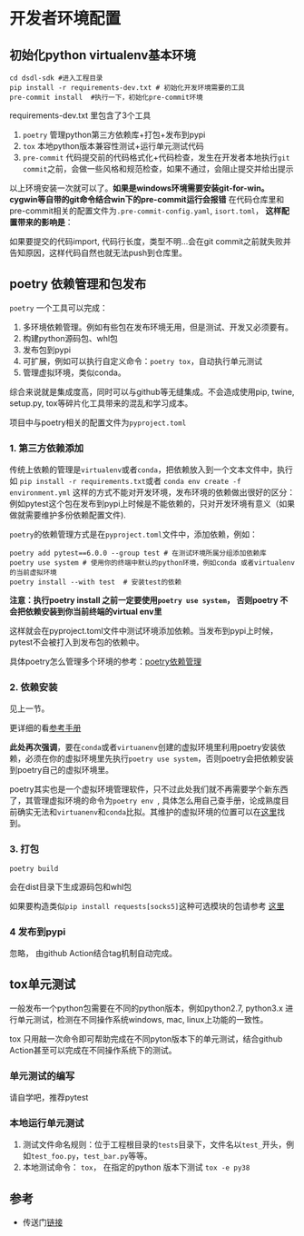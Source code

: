 # 开发者环境配置

## 初始化python virtualenv基本环境

```shell
cd dsdl-sdk #进入工程目录
pip install -r requirements-dev.txt # 初始化开发环境需要的工具
pre-commit install  #执行一下，初始化pre-commit环境
```

requirements-dev.txt 里包含了3个工具

1. `poetry` 管理python第三方依赖库+打包+发布到pypi
2. `tox` 本地python版本兼容性测试+运行单元测试代码
3. `pre-commit` 代码提交前的代码格式化+代码检查，发生在开发者本地执行`git commit`之前，会做一些风格和规范检查，如果不通过，会阻止提交并给出提示

以上环境安装一次就可以了。**如果是windows环境需要安装git-for-win。 cygwin等自带的git命令结合win下的pre-commit运行会报错**
在代码仓库里和pre-commit相关的配置文件为`.pre-commit-config.yaml`, `isort.toml`，
**这样配置带来的影响是**：

如果要提交的代码import, 代码行长度，类型不明...会在git commit之前就失败并告知原因，这样代码自然也就无法push到仓库里。

## poetry 依赖管理和包发布

`poetry` 一个工具可以完成：

1. 多环境依赖管理。例如有些包在发布环境无用，但是测试、开发又必须要有。
2. 构建python源码包、whl包
3. 发布包到pypi
4. 可扩展，例如可以执行自定义命令：`poetry tox`，自动执行单元测试
5. 管理虚拟环境，类似conda。

综合来说就是集成度高，同时可以与github等无缝集成。不会造成使用pip, twine, setup.py, tox等碎片化工具带来的混乱和学习成本。

项目中与poetry相关的配置文件为`pyproject.toml`

### 1. 第三方依赖添加

传统上依赖的管理是`virtualenv`或者`conda`，把依赖放入到一个文本文件中，执行如 `pip install -r requirements.txt`或者 `conda env create -f environment.yml`
这样的方式不能对开发环境，发布环境的依赖做出很好的区分：例如pytest这个包在发布到pypi上时候是不能依赖的，只对开发环境有意义（如果做就需要维护多份依赖配置文件).

`poetry`的依赖管理方式是在`pyproject.toml`文件中，添加依赖，例如：

```shell
poetry add pytest==6.0.0 --group test # 在测试环境所属分组添加依赖库
poetry use system # 使用你的终端中默认的python环境，例如conda 或者virtualenv的当前虚拟环境
poetry install --with test  # 安装test的依赖
```

**注意：执行poetry install 之前一定要使用`poetry use system`， 否则poetry 不会把依赖安装到你当前终端的virtual env里**

这样就会在pyproject.toml文件中测试环境添加依赖。当发布到pypi上时候，pytest不会被打入到发布包的依赖中。

具体poetry怎么管理多个环境的参考：[poetry依赖管理](https://python-poetry.org/docs/managing-dependencies/#dependency-groups)

### 2. 依赖安装

见上一节。

更详细的看[参考手册](https://python-poetry.org/docs/managing-dependencies/#dependency-groups)

**此处再次强调**，要在`conda`或者`virtuanenv`创建的虚拟环境里利用poetry安装依赖，必须在你的虚拟环境里先执行`poetry use system`，否则poetry会把依赖安装到poetry自己的虚拟环境里。

poetry其实也是一个虚拟环境管理软件，只不过此处我们就不再需要学个新东西了，其管理虚拟环境的命令为`poetry env `, 具体怎么用自己查手册，论成熟度目前确实无法和`virtuanenv`和`conda`比拟。其维护的虚拟环境的位置可以在[这里](https://python-poetry.org/docs/configuration/)找到。

### 3. 打包

```shell
poetry build
```

会在dist目录下生成源码包和whl包

如果要构造类似`pip install requests[socks5]`这种可选模块的包请参考 [这里](https://python-poetry.org/docs/pyproject/#extras)

### 4 发布到pypi

忽略， 由github Action结合tag机制自动完成。

## tox单元测试

一般发布一个python包需要在不同的python版本，例如python2.7, python3.x 进行单元测试，检测在不同操作系统windows, mac, linux上功能的一致性。

tox 只用敲一次命令即可帮助完成在不同pyton版本下的单元测试，结合github Action甚至可以完成在不同操作系统下的测试。

### 单元测试的编写

请自学吧，推荐pytest

### 本地运行单元测试

1. 测试文件命名规则：位于工程根目录的`tests`目录下，文件名以`test_`开头，例如`test_foo.py`，`test_bar.py`等等。
2. 本地测试命令： `tox`， 在指定的python 版本下测试 `tox -e py38`

## 参考

- 传送门[链接](https://stackoverflow.com/questions/59377071/how-can-i-get-tox-and-poetry-to-work-together-to-support-testing-multiple-versio)